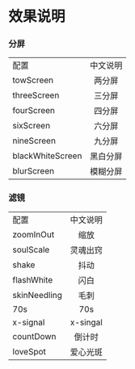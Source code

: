 # 效果说明
### 分屏
<table>
  <tr>
      <td>配置</td>
      <td>中文说明</td>
  </tr>
  <tr>
      <td>towScreen</td>
      <td align="center">两分屏</td>
  </tr>
  <tr>
      <td>threeScreen</td>
      <td align="center">三分屏</td>
  </tr>
  <tr>
      <td>fourScreen</td>
      <td align="center">四分屏</td>
  </tr>  
  <tr>
      <td>sixScreen</td>
      <td align="center">六分屏</td>
  </tr>
  <tr>
      <td>nineScreen</td>
      <td align="center">九分屏</td>
  </tr>
  <tr>
      <td>blackWhiteScreen</td>
      <td align="center">黑白分屏</td>
  </tr>
  <tr>
      <td>blurScreen</td>
      <td align="center">模糊分屏</td>
  </tr>
</table>

### 滤镜
<table>
  <tr>
      <td>配置</td>
      <td>中文说明</td>
  </tr>
  <tr>
      <td>zoomInOut</td>
      <td align="center">缩放</td>
  </tr>
  <tr>
      <td>soulScale</td>
      <td align="center">灵魂出窍</td>
  </tr>
  <tr>
      <td>shake</td>
      <td align="center">抖动</td>
  </tr>  
  <tr>
      <td>flashWhite</td>
      <td align="center">闪白</td>
  </tr>
  <tr>
    <td>skinNeedling</td>
    <td align="center">毛刺</td>
  </tr>
  <tr>
    <td>70s</td>
    <td align="center">70s</td>
  </tr>
  <tr>
    <td>x-signal</td>
    <td align="center">x-singal</td>
  </tr>
  <tr>
    <td>countDown</td>
    <td align="center">倒计时</td>
  </tr>
  <tr>
    <td>loveSpot</td>
    <td align="center">爱心光斑</td>
  </tr>
</table>
